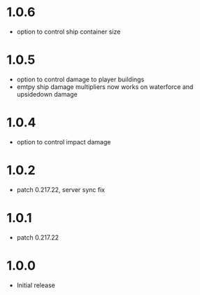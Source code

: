 # 1.0.6
* option to control ship container size

# 1.0.5
* option to control damage to player buildings
* emtpy ship damage multipliers now works on waterforce and upsidedown damage

# 1.0.4
* option to control impact damage

# 1.0.2
* patch 0.217.22, server sync fix

# 1.0.1
* patch 0.217.22

# 1.0.0
* Initial release